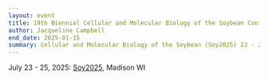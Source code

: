 ```yaml
---
layout: event
title: 19th Biennial Cellular and Molecular Biology of the Soybean Conference (Soy2025)
author: Jacqueline Campbell
end_date: 2025-01-15
summary: Cellular and Molecular Biology of the Soybean (Soy2025) 23 - 25, July, 2025, Madison, WI
---
```


July 23 - 25, 2025:
[Soy2025](https://conferences.union.wisc.edu/soy2025/), Madison WI